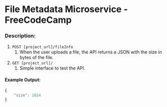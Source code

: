 # File Metadata Microservice - FreeCodeCamp

### Description:

1. `POST [project_url]/fileInfo`
	1. When the user uploads a file, the API returns a JSON with the size in bytes of the file.
2. `GET [project_url]/`
	1. Simple interface to test the API.

#### Example Output:
```javascript
{
    "size": 1024
}